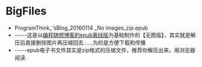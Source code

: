 # BigFiles

* ProgramThink_'sBlog_20160114 _No images_zip.epub
* -----这是以[编程随想博客的epub离线版](https://ptbooks.1984.city/%E7%BC%96%E7%A8%8B%E9%9A%8F%E6%83%B3%E7%9A%84%E5%8D%9A%E5%AE%A2/)为基础制作的【无图版】，其实就是解压后直接删除图片再压缩回去……为的是方便下载和传播
* -----epub电子书文件其实是zip格式的压缩文件，推荐你解压出来，用浏览器阅读
